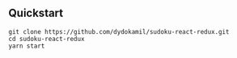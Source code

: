## Quickstart

    git clone https://github.com/dydokamil/sudoku-react-redux.git
    cd sudoku-react-redux
    yarn start
